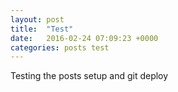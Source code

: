 ```yaml
---
layout: post
title:  "Test"
date:   2016-02-24 07:09:23 +0000
categories: posts test
---
```


Testing the posts setup and git deploy